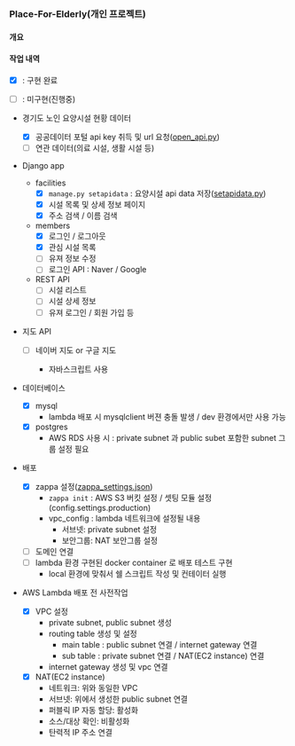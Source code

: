 ### Place-For-Elderly(개인 프로젝트)

#### 개요

#### 

#### 작업 내역

- [x] : 구현 완료 

- [ ] : 미구현(진행중)



- 경기도 노인 요양시설 현황 데이터 
  - [x] 공공데이터 포털 api key 취득 및 url 요청([open_api.py](https://github.com/kimdohwan/Place-For-Elderly/blob/master/app/open_api/recuperation_facility.py))
  - [ ] 연관 데이터(의료 시설, 생활 시설 등) 
- Django app
  - facilities
    - [x] ```manage.py setapidata``` : 요양시설 api data 저장([setapidata.py](https://github.com/kimdohwan/Place-For-Elderly/blob/master/app/facilities/management/commands/setapidata.py))
    - [x] 시설 목록 및 상세 정보 페이지
    - [x] 주소 검색 / 이름 검색
  - members
    - [x] 로그인 / 로그아웃
    - [x] 관심 시설 목록
    - [ ] 유져 정보 수정
    - [ ] 로그인 API : Naver / Google
  - REST API
    - [ ] 시설 리스트 
    - [ ] 시설 상세 정보
    - [ ] 유져 로그인 / 회원 가입 등
- 지도 API

  - [ ] 네이버 지도 or 구글 지도

    - 자바스크립트 사용
- 데이터베이스
  - [x] mysql
    - lambda 배포 시 mysqlclient 버젼 충돌 발생 / dev 환경에서만 사용 가능
  - [x] postgres
    - AWS RDS 사용 시 : private subnet 과 public subet 포함한 subnet 그룹 설정 필요
- 배포
  - [x] zappa 설정([zappa_settings.json](https://github.com/kimdohwan/Place-For-Elderly/blob/master/app/zappa_settings.json))
    - ```zappa init``` : AWS S3 버킷 설정 / 셋팅 모듈 설정(config.settings.production)
    - vpc_config : lambda 네트워크에 설정될 내용
      - 서브넷: private subnet 설정
      - 보안그룹: NAT 보안그룹 설정
  - [ ] 도메인 연결
  - [ ] lambda 환경 구현된 docker container 로 배포 테스트 구현
    - local 환경에 맞춰서 쉘 스크립트 작성 및 컨테이터 실행


- AWS Lambda 배포 전 사전작업
  - [x] VPC 설정
    - private subnet, public subnet 생성
    - routing table 생성 및 설정
      - main table : public subnet 연결 / internet gateway 연결
      - sub table : private subnet 연결 / NAT(EC2 instance) 연결
    - internet gateway 생성 및 vpc 연결
  - [x] NAT(EC2 instance)
    - 네트워크: 위와 동일한 VPC
    - 서브넷: 위에서 생성한 public subnet 연결
    - 퍼블릭 IP 자동 할당: 활성화
    - 소스/대상 확인: 비활성화
    - 탄력적 IP 주소 연결







